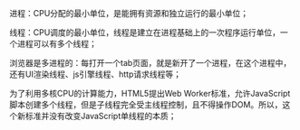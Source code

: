 进程：CPU分配的最小单位，是能拥有资源和独立运行的最小单位；

线程：CPU调度的最小单位，线程是建立在进程基础上的一次程序运行单位，一个进程可以有多个线程；

浏览器是多进程的：每打开一个tab页面，就是新开了一个进程，在这个进程中，还有UI渲染线程、js引擎线程、http请求线程等；

为了利用多核CPU的计算能力，HTML5提出Web Worker标准，允许JavaScript脚本创建多个线程，但是子线程完全受主线程控制，且不得操作DOM。所以，这个新标准并没有改变JavaScript单线程的本质；